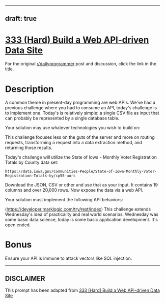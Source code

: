---
draft: true
----

# [333 (Hard) Build a Web API-driven Data Site](https://www.reddit.com/r/dailyprogrammer/comments/739j8c/20170929_challenge_333_hard_build_a_web_apidriven/)

For the original [r/dailyprogrammer](https://www.reddit.com/r/dailyprogrammer/) post and discussion, click the link in the title.

# Description
A common theme in present-day programming are web APIs. We've had a previous challenge where you had to consume an API, today's challenge is to implement one. Today's is relatively simple: a single CSV file as input that can probably be represented by a single database table. 

Your solution may use whatever technologies you wish to build on:

This challenge focuses less on the guts of the server and more on routing requests, transforming a request into a data extraction method, and returning those results. 

Today's challenge will utilize the State of Iowa - Monthly Voter Registration Totals by County data set: 


```
https://data.iowa.gov/Communities-People/State-of-Iowa-Monthly-Voter-Registration-Totals-by/cp55-uurs
```
Download the JSON, CSV or other and use that as your input. It contains 19 columns and over 20,000 rows. Now expose the data via a web API. 

Your solution must implement the following API behaviors:

(https://developer.marklogic.com/try/rest/index)
This challenge extends Wednesday's idea of practicality and real world scenarios. Wednesday was some basic data science, today is some basic application development. It's open ended.

# Bonus
Ensure your API is immune to attack vectors like SQL injection. 


----
## **DISCLAIMER**
This prompt has been adapted from [333 [Hard] Build a Web API-driven Data Site](https://www.reddit.com/r/dailyprogrammer/comments/739j8c/20170929_challenge_333_hard_build_a_web_apidriven/
)
